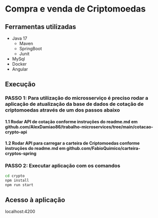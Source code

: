 # Compra e venda de Criptomoedas

## Ferramentas utilizadas

- Java 17
  - Maven
  - SpringBoot
  - Junit
- MySql
- Docker
- Angular

## Execução

### PASSO 1: Para utilização do microsserviço é preciso rodar a aplicação de atualização da base de dados de cotação de criptomoedas através de um dos passos abaixo

#### 1.1 Rodar API de cotação conforme instruções do readme.md em github.com/AlexDamiao86/trabalho-microservices/tree/main/cotacao-crypto-api

#### 1.2 Rodar API para carregar a carteira de Criptomoedas conforme instruções do readme.md em github.com/FabioQuimico/carteira-cryptos-spring

### PASSO 2: Executar aplicação com os comandos

```bash
cd crypto
npm install
npm run start
```

## Acesso à aplicação

localhost:4200
